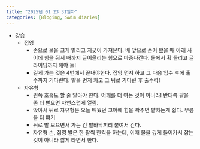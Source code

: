 ```yaml
---
title: "2025년 01 23 31일차"
categories: [Bloging, Swim diaries]
---
```


- 강습
  - 접영 
    - 손으로 물을 크게 벌리고 지긋이 가져온다. 배 앞으로 손이 왔을 때 아래 사이에 힘을 줘서 배까지 끌어올리는 힘으로 마중나간다. 둘에서 확 돌리고 글라이딩까지 해야 둘!
    - 길게 가는 것은 4번에서 끝내야한다. 접영 먼저 하고 그 다음 입수 후에 출수까지 기다린다. 발을 먼저 차고 그 뒤로 기다린 후 출수킥! 
  - 자유형 
    - 왼쪽 호흡도 할 줄 알아야 한다. 어깨를 더 여는 것이 아니라! 반대쪽 팔을 좀 더 뻗으면 자연스럽게 열림.
    - 앉아서 뒤로 자유형은 오늘 배웠던 코어에 힘을 꽉주면 발차는게 쉽다. 무릎을 더 펴기
    - 뒤로 발 모으면서 가는 건 발바닥끼리 붙여서 간다. 
    - 자유형 손, 접영 발은 한 팔씩 한킥을 하는데, 이때 물을 깊게 들어가서 잡는 것이 아니라 짧게 타면서 한다.
